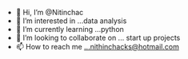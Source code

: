 - 👋 Hi, I’m @Nitinchac
- 👀 I’m interested in ...data analysis
- 🌱 I’m currently learning ...python
- 💞️ I’m looking to collaborate on ... start up projects
- 📫 How to reach me ...nithinchacks@hotmail.com

<!---
Nitinchac/Nitinchac is a ✨ special ✨ repository because its `README.md` (this file) appears on your GitHub profile.
You can click the Preview link to take a look at your changes.
--->
